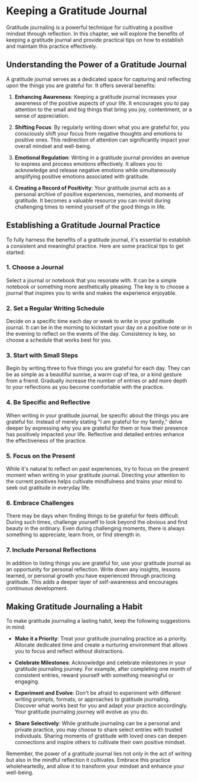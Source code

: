 Keeping a Gratitude Journal
======================================

Gratitude journaling is a powerful technique for cultivating a positive mindset through reflection. In this chapter, we will explore the benefits of keeping a gratitude journal and provide practical tips on how to establish and maintain this practice effectively.

Understanding the Power of a Gratitude Journal
----------------------------------------------

A gratitude journal serves as a dedicated space for capturing and reflecting upon the things you are grateful for. It offers several benefits:

1. **Enhancing Awareness**: Keeping a gratitude journal increases your awareness of the positive aspects of your life. It encourages you to pay attention to the small and big things that bring you joy, contentment, or a sense of appreciation.

2. **Shifting Focus**: By regularly writing down what you are grateful for, you consciously shift your focus from negative thoughts and emotions to positive ones. This redirection of attention can significantly impact your overall mindset and well-being.

3. **Emotional Regulation**: Writing in a gratitude journal provides an avenue to express and process emotions effectively. It allows you to acknowledge and release negative emotions while simultaneously amplifying positive emotions associated with gratitude.

4. **Creating a Record of Positivity**: Your gratitude journal acts as a personal archive of positive experiences, memories, and moments of gratitude. It becomes a valuable resource you can revisit during challenging times to remind yourself of the good things in life.

Establishing a Gratitude Journal Practice
-----------------------------------------

To fully harness the benefits of a gratitude journal, it's essential to establish a consistent and meaningful practice. Here are some practical tips to get started:

### 1. Choose a Journal

Select a journal or notebook that you resonate with. It can be a simple notebook or something more aesthetically pleasing. The key is to choose a journal that inspires you to write and makes the experience enjoyable.

### 2. Set a Regular Writing Schedule

Decide on a specific time each day or week to write in your gratitude journal. It can be in the morning to kickstart your day on a positive note or in the evening to reflect on the events of the day. Consistency is key, so choose a schedule that works best for you.

### 3. Start with Small Steps

Begin by writing three to five things you are grateful for each day. They can be as simple as a beautiful sunrise, a warm cup of tea, or a kind gesture from a friend. Gradually increase the number of entries or add more depth to your reflections as you become comfortable with the practice.

### 4. Be Specific and Reflective

When writing in your gratitude journal, be specific about the things you are grateful for. Instead of merely stating "I am grateful for my family," delve deeper by expressing why you are grateful for them or how their presence has positively impacted your life. Reflective and detailed entries enhance the effectiveness of the practice.

### 5. Focus on the Present

While it's natural to reflect on past experiences, try to focus on the present moment when writing in your gratitude journal. Directing your attention to the current positives helps cultivate mindfulness and trains your mind to seek out gratitude in everyday life.

### 6. Embrace Challenges

There may be days when finding things to be grateful for feels difficult. During such times, challenge yourself to look beyond the obvious and find beauty in the ordinary. Even during challenging moments, there is always something to appreciate, learn from, or find strength in.

### 7. Include Personal Reflections

In addition to listing things you are grateful for, use your gratitude journal as an opportunity for personal reflection. Write down any insights, lessons learned, or personal growth you have experienced through practicing gratitude. This adds a deeper layer of self-awareness and encourages continuous development.

Making Gratitude Journaling a Habit
-----------------------------------

To make gratitude journaling a lasting habit, keep the following suggestions in mind:

* **Make it a Priority**: Treat your gratitude journaling practice as a priority. Allocate dedicated time and create a nurturing environment that allows you to focus and reflect without distractions.

* **Celebrate Milestones**: Acknowledge and celebrate milestones in your gratitude journaling journey. For example, after completing one month of consistent entries, reward yourself with something meaningful or engaging.

* **Experiment and Evolve**: Don't be afraid to experiment with different writing prompts, formats, or approaches to gratitude journaling. Discover what works best for you and adapt your practice accordingly. Your gratitude journaling journey will evolve as you do.

* **Share Selectively**: While gratitude journaling can be a personal and private practice, you may choose to share select entries with trusted individuals. Sharing moments of gratitude with loved ones can deepen connections and inspire others to cultivate their own positive mindset.

Remember, the power of a gratitude journal lies not only in the act of writing but also in the mindful reflection it cultivates. Embrace this practice wholeheartedly, and allow it to transform your mindset and enhance your well-being.
